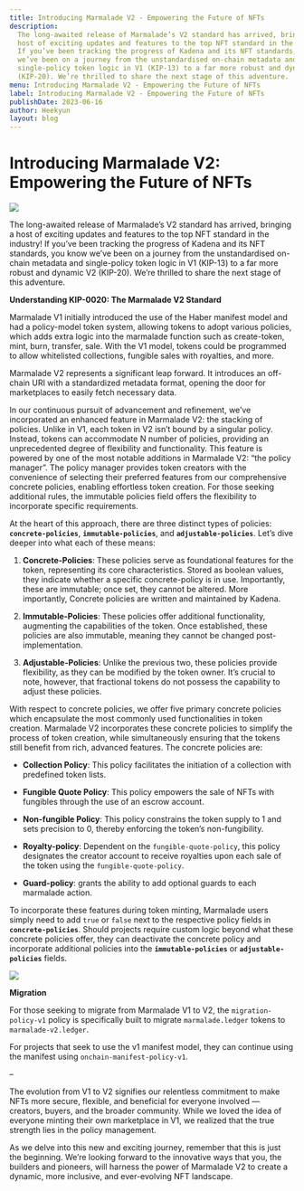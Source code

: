 ```yaml
---
title: Introducing Marmalade V2 - Empowering the Future of NFTs
description:
  The long-awaited release of Marmalade’s V2 standard has arrived, bringing a
  host of exciting updates and features to the top NFT standard in the industry!
  If you’ve been tracking the progress of Kadena and its NFT standards, you know
  we’ve been on a journey from the unstandardised on-chain metadata and
  single-policy token logic in V1 (KIP-13) to a far more robust and dynamic V2
  (KIP-20). We’re thrilled to share the next stage of this adventure.
menu: Introducing Marmalade V2 - Empowering the Future of NFTs
label: Introducing Marmalade V2 - Empowering the Future of NFTs
publishDate: 2023-06-16
author: Heekyun
layout: blog
---
```


# Introducing Marmalade V2: Empowering the Future of NFTs

![](/assets/blog/1_zGdTSmjV4Q0BQWJ6ulpMIA.webp)

The long-awaited release of Marmalade’s V2 standard has arrived, bringing a host
of exciting updates and features to the top NFT standard in the industry! If
you’ve been tracking the progress of Kadena and its NFT standards, you know
we’ve been on a journey from the unstandardised on-chain metadata and
single-policy token logic in V1 (KIP-13) to a far more robust and dynamic V2
(KIP-20). We’re thrilled to share the next stage of this adventure.

**Understanding KIP-0020: The Marmalade V2 Standard**

Marmalade V1 initially introduced the use of the Haber manifest model and had a
policy-model token system, allowing tokens to adopt various policies, which adds
extra logic into the marmalade function such as create-token, mint, burn,
transfer, sale. With the V1 model, tokens could be programmed to allow
whitelisted collections, fungible sales with royalties, and more.

Marmalade V2 represents a significant leap forward. It introduces an off-chain
URI with a standardized metadata format, opening the door for marketplaces to
easily fetch necessary data.

In our continuous pursuit of advancement and refinement, we’ve incorporated an
enhanced feature in Marmalade V2: the stacking of policies. Unlike in V1, each
token in V2 isn’t bound by a singular policy. Instead, tokens can accommodate N
number of policies, providing an unprecedented degree of flexibility and
functionality. This feature is powered by one of the most notable additions in
Marmalade V2: “the policy manager”. The policy manager provides token creators
with the convenience of selecting their preferred features from our
comprehensive concrete policies, enabling effortless token creation. For those
seeking additional rules, the immutable policies field offers the flexibility to
incorporate specific requirements.

At the heart of this approach, there are three distinct types of policies:
**`concrete-policies`**, **`immutable-policies`**, and
**`adjustable-policies`**. Let’s dive deeper into what each of these means:

1. **Concrete-Policies**: These policies serve as foundational features for the
   token, representing its core characteristics. Stored as boolean values, they
   indicate whether a specific concrete-policy is in use. Importantly, these are
   immutable; once set, they cannot be altered. More importantly, Concrete
   policies are written and maintained by Kadena.

2. **Immutable-Policies**: These policies offer additional functionality,
   augmenting the capabilities of the token. Once established, these policies
   are also immutable, meaning they cannot be changed post-implementation.

3. **Adjustable-Policies**: Unlike the previous two, these policies provide
   flexibility, as they can be modified by the token owner. It’s crucial to
   note, however, that fractional tokens do not possess the capability to adjust
   these policies.

With respect to concrete policies, we offer five primary concrete policies which
encapsulate the most commonly used functionalities in token creation. Marmalade
V2 incorporates these concrete policies to simplify the process of token
creation, while simultaneously ensuring that the tokens still benefit from rich,
advanced features. The concrete policies are:

- **Collection Policy**: This policy facilitates the initiation of a collection
  with predefined token lists.

- **Fungible Quote Policy**: This policy empowers the sale of NFTs with
  fungibles through the use of an escrow account.

- **Non-fungible Policy**: This policy constrains the token supply to 1 and sets
  precision to 0, thereby enforcing the token’s non-fungibility.

- **Royalty-policy**: Dependent on the `fungible-quote-policy`, this policy
  designates the creator account to receive royalties upon each sale of the
  token using the `fungible-quote-policy`.

- **Guard-policy**: grants the ability to add optional guards to each marmalade
  action.

To incorporate these features during token minting, Marmalade users simply need
to add `true` or `false` next to the respective policy fields in
**`concrete-policies`**. Should projects require custom logic beyond what these
concrete policies offer, they can deactivate the concrete policy and incorporate
additional policies into the **`immutable-policies`** or
**`adjustable-policies`** fields.

![](/assets/blog/1_K4qJr2FaCwIjP-e78Hpc9A.webp)

**Migration**

For those seeking to migrate from Marmalade V1 to V2, the `migration-policy-v1`
policy is specifically built to migrate `marmalade.ledger` tokens to
`marmalade-v2.ledger`.

For projects that seek to use the v1 manifest model, they can continue using the
manifest using `onchain-manifest-policy-v1`.

–

The evolution from V1 to V2 signifies our relentless commitment to make NFTs
more secure, flexible, and beneficial for everyone involved — creators, buyers,
and the broader community. While we loved the idea of everyone minting their own
marketplace in V1, we realized that the true strength lies in the policy
management.

As we delve into this new and exciting journey, remember that this is just the
beginning. We’re looking forward to the innovative ways that you, the builders
and pioneers, will harness the power of Marmalade V2 to create a dynamic, more
inclusive, and ever-evolving NFT landscape.
